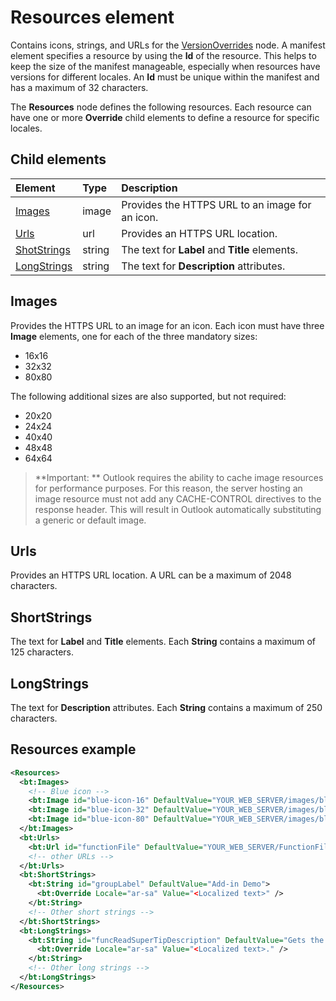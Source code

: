 # Resources element

Contains icons, strings, and URLs for the [VersionOverrides](./versionoverrides.md) node. A manifest element specifies a resource by using the **Id** of the resource. This helps to keep the size of the manifest manageable, especially when resources have versions for different locales. An **Id** must be unique within the manifest and has a maximum of 32 characters.

The  **Resources** node defines the following resources. Each resource can have one or more **Override** child elements to define a resource for specific locales.

## Child elements

|  Element |  Type  |  Description  |
|:-----|:-----|:-----|
|  [Images](#images)            |  image   |  Provides the HTTPS URL to an image for an icon. |
|  [Urls](#urls)                |  url     |  Provides an HTTPS URL location. |
|  [ShotStrings](#shortstrings) |  string  |  The text for **Label** and **Title** elements. |
|  [LongStrings](#longstrings)  |  string  | The text for **Description** attributes. |

## Images
Provides the HTTPS URL to an image for an icon. Each icon must have three  **Image** elements, one for each of the three mandatory sizes:
- 16x16
- 32x32
- 80x80

The following additional sizes are also supported, but not required:
- 20x20
- 24x24
- 40x40
- 48x48
- 64x64

> **Important: ** Outlook requires the ability to cache image resources for performance purposes. For this reason, the server hosting an image resource must not add any CACHE-CONTROL directives to the response header. This will result in Outlook automatically substituting a generic or default image.    

## Urls
Provides an HTTPS URL location. A URL can be a maximum of 2048 characters. 

## ShortStrings
The text for  **Label** and **Title** elements. Each **String** contains a maximum of 125 characters.

## LongStrings
The text for  **Description** attributes. Each **String** contains a maximum of 250 characters.

## Resources example 
```xml
<Resources>
  <bt:Images>
    <!-- Blue icon -->
    <bt:Image id="blue-icon-16" DefaultValue="YOUR_WEB_SERVER/images/blue-16.png"/>
    <bt:Image id="blue-icon-32" DefaultValue="YOUR_WEB_SERVER/images/blue-32.png"/>
    <bt:Image id="blue-icon-80" DefaultValue="YOUR_WEB_SERVER/images/blue-80.png"/>
  </bt:Images>
  <bt:Urls>
    <bt:Url id="functionFile" DefaultValue="YOUR_WEB_SERVER/FunctionFile/Functions.html"/>
    <!-- other URLs -->
  </bt:Urls>
  <bt:ShortStrings>
    <bt:String id="groupLabel" DefaultValue="Add-in Demo">
      <bt:Override Locale="ar-sa" Value="<Localized text>" />
    </bt:String>
    <!-- Other short strings -->
  </bt:ShortStrings>
  <bt:LongStrings>
    <bt:String id="funcReadSuperTipDescription" DefaultValue="Gets the subject of the message or appointment.">
      <bt:Override Locale="ar-sa" Value="<Localized text>." />
    </bt:String>
    <!-- Other long strings -->
  </bt:LongStrings>
</Resources>
```